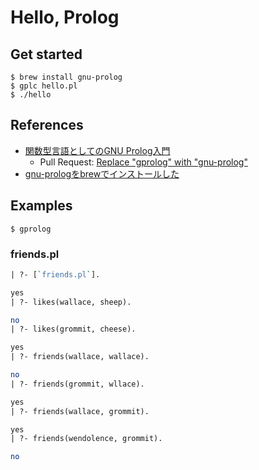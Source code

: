 # Hello, Prolog

## Get started

```
$ brew install gnu-prolog
$ gplc hello.pl
$ ./hello
```

## References
* [関数型言語としてのGNU Prolog入門](https://github.com/hsk/docs/tree/master/prolog)
  * Pull Request: [Replace "gprolog" with "gnu-prolog"](https://github.com/hsk/docs/pull/7)
* [gnu-prologをbrewでインストールした](https://qiita.com/liupeijie/items/61bfab89e44b1c64bc9e)

## Examples

```
$ gprolog
```

### friends.pl

```friends.pl
| ?- [`friends.pl`].

yes
| ?- likes(wallace, sheep).

no
| ?- likes(grommit, cheese).

yes
| ?- friends(wallace, wallace).

no
| ?- friends(grommit, wllace).

yes
| ?- friends(wallace, grommit).

yes
| ?- friends(wendolence, grommit).

no
```
